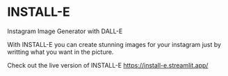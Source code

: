 # INSTALL-E
Instagram Image Generator with DALL-E


With INSTALL-E you can create stunning images for your instagram just by writting what you want in the picture. 

Check out the live version of INSTALL-E https://install-e.streamlit.app/
